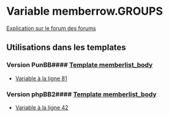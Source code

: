 # Variable memberrow.GROUPS
[Explication sur le forum des forums](http://forum.forumactif.com/t294113-listing-des-variables#memberrow.GROUPS)
## Utilisations dans les templates
### Version PunBB#### [Template memberlist_body](punbb/memberlist_body.md)
* [Variable à la ligne 81](../punbb/memberlist_body.tpl#L81)
### Version phpBB2#### [Template memberlist_body](subsilver/memberlist_body.md)
* [Variable à la ligne 42](../subsilver/memberlist_body.tpl#L42)
